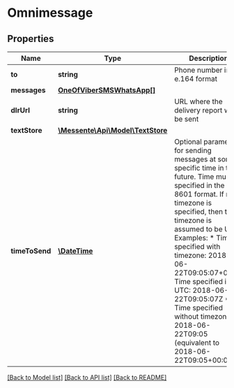 # Omnimessage

## Properties
Name | Type | Description | Notes
------------ | ------------- | ------------- | -------------
**to** | **string** | Phone number in e.164 format | 
**messages** | [**OneOfViberSMSWhatsApp[]**](OneOfViberSMSWhatsApp.md) |  | 
**dlrUrl** | **string** | URL where the delivery report will be sent | [optional] 
**textStore** | [**\Messente\Api\Model\TextStore**](TextStore.md) |  | [optional] 
**timeToSend** | [**\DateTime**](\DateTime.md) | Optional parameter for sending messages at some specific time in the future.   Time must be specified in the ISO-8601 format.   If no timezone is specified, then the timezone is assumed to be UTC.    Examples:    * Time specified with timezone: 2018-06-22T09:05:07+00:00 Time specified in UTC: 2018-06-22T09:05:07Z   * Time specified without timezone: 2018-06-22T09:05 (equivalent to 2018-06-22T09:05+00:00) | [optional] 

[[Back to Model list]](../README.md#documentation-for-models) [[Back to API list]](../README.md#documentation-for-api-endpoints) [[Back to README]](../README.md)


